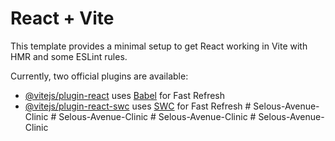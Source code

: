 # React + Vite

This template provides a minimal setup to get React working in Vite with HMR and some ESLint rules.

Currently, two official plugins are available:

- [@vitejs/plugin-react](https://github.com/vitejs/vite-plugin-react/blob/main/packages/plugin-react/README.md) uses [Babel](https://babeljs.io/) for Fast Refresh
- [@vitejs/plugin-react-swc](https://github.com/vitejs/vite-plugin-react-swc) uses [SWC](https://swc.rs/) for Fast Refresh
#   S e l o u s - A v e n u e - C l i n i c  
 #   S e l o u s - A v e n u e - C l i n i c  
 #   S e l o u s - A v e n u e - C l i n i c  
 #   S e l o u s - A v e n u e - C l i n i c  
 